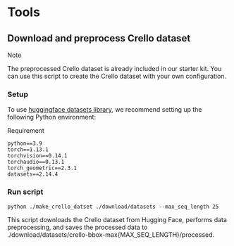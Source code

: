 # Tools

## Download and preprocess Crello dataset

> [!NOTE]
> The preprocessed Crello dataset is already included in our starter kit.
> You can use this script to create the Crello dataset with your own configuration.

### Setup
To use [huggingface datasets library](https://huggingface.co/docs/datasets/index), we recommend setting up the following Python environment:

Requirement
```
python==3.9
torch==1.13.1
torchvision==0.14.1
torchaudio==0.13.1
torch_geometric==2.3.1
datasets==2.14.4
```

### Run script
```
python ./make_crello_datset ./download/datasets --max_seq_length 25
```
This script downloads the Crello dataset from Hugging Face, performs data preprocessing, and saves the processed data to ./download/datasets/crello-bbox-max{MAX_SEQ_LENGTH}/processed.